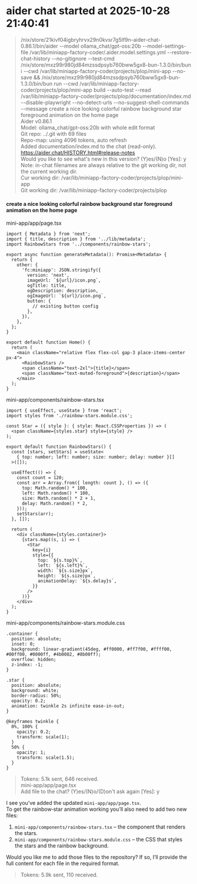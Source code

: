 
# aider chat started at 2025-10-28 21:40:41

> /nix/store/21kivf04igbryhrvx29n0kvsr7g5lf9n-aider-chat-0.86.1/bin/aider --model ollama_chat/gpt-oss:20b --model-settings-file /var/lib/miniapp-factory-coder/.aider.model.settings.yml --restore-chat-history --no-gitignore --test-cmd /nix/store/mxz99r980jd84mzssdpsyb760bww5gx8-bun-1.3.0/bin/bun i --cwd /var/lib/miniapp-factory-coder/projects/plop/mini-app --no-save && /nix/store/mxz99r980jd84mzssdpsyb760bww5gx8-bun-1.3.0/bin/bun run --cwd /var/lib/miniapp-factory-coder/projects/plop/mini-app build --auto-test --read /var/lib/miniapp-factory-coder/projects/plop/documentation/index.md --disable-playwright --no-detect-urls --no-suggest-shell-commands --message create a nice looking colorful rainbow background star foreground animation on the home page  
> Aider v0.86.1  
> Model: ollama_chat/gpt-oss:20b with whole edit format  
> Git repo: ../.git with 69 files  
> Repo-map: using 4096 tokens, auto refresh  
> Added documentation/index.md to the chat (read-only).  
> https://aider.chat/HISTORY.html#release-notes  
> Would you like to see what's new in this version? (Y)es/(N)o [Yes]: y  
> Note: in-chat filenames are always relative to the git working dir, not the current working dir.  
> Cur working dir: /var/lib/miniapp-factory-coder/projects/plop/mini-app  
> Git working dir: /var/lib/miniapp-factory-coder/projects/plop  

#### create a nice looking colorful rainbow background star foreground animation on the home page  

mini-app/app/page.tsx
```
import { Metadata } from 'next';
import { title, description } from '../lib/metadata';
import RainbowStars from '../components/rainbow-stars';

export async function generateMetadata(): Promise<Metadata> {
  return {
    other: {
      'fc:miniapp': JSON.stringify({
        version: 'next',
        imageUrl: `${url}/icon.png`,
        ogTitle: title,
        ogDescription: description,
        ogImageUrl: `${url}/icon.png`,
        button: {
          // existing button config
        },
      }),
    },
  };
}

export default function Home() {
  return (
    <main className="relative flex flex-col gap-3 place-items-center px-4">
      <RainbowStars />
      <span className="text-2xl">{title}</span>
      <span className="text-muted-foreground">{description}</span>
    </main>
  );
}
```

mini-app/components/rainbow-stars.tsx
```
import { useEffect, useState } from 'react';
import styles from './rainbow-stars.module.css';

const Star = ({ style }: { style: React.CSSProperties }) => (
  <span className={styles.star} style={style} />
);

export default function RainbowStars() {
  const [stars, setStars] = useState<
    { top: number; left: number; size: number; delay: number }[]
  >([]);

  useEffect(() => {
    const count = 120;
    const arr = Array.from({ length: count }, () => ({
      top: Math.random() * 100,
      left: Math.random() * 100,
      size: Math.random() * 2 + 1,
      delay: Math.random() * 2,
    }));
    setStars(arr);
  }, []);

  return (
    <div className={styles.container}>
      {stars.map((s, i) => (
        <Star
          key={i}
          style={{
            top: `${s.top}%`,
            left: `${s.left}%`,
            width: `${s.size}px`,
            height: `${s.size}px`,
            animationDelay: `${s.delay}s`,
          }}
        />
      ))}
    </div>
  );
}
```

mini-app/components/rainbow-stars.module.css
```
.container {
  position: absolute;
  inset: 0;
  background: linear-gradient(45deg, #ff0000, #ff7f00, #ffff00, #00ff00, #0000ff, #4b0082, #8b00ff);
  overflow: hidden;
  z-index: -1;
}

.star {
  position: absolute;
  background: white;
  border-radius: 50%;
  opacity: 0.2;
  animation: twinkle 2s infinite ease-in-out;
}

@keyframes twinkle {
  0%, 100% {
    opacity: 0.2;
    transform: scale(1);
  }
  50% {
    opacity: 1;
    transform: scale(1.5);
  }
}
```

> Tokens: 5.1k sent, 646 received.  
> mini-app/app/page.tsx  
> Add file to the chat? (Y)es/(N)o/(D)on't ask again [Yes]: y  

I see you’ve added the updated `mini-app/app/page.tsx`.  
To get the rainbow‑star animation working you’ll also need to add two new files:

1. `mini-app/components/rainbow-stars.tsx` – the component that renders the stars.  
2. `mini-app/components/rainbow-stars.module.css` – the CSS that styles the stars and the rainbow background.

Would you like me to add those files to the repository? If so, I’ll provide the full content for each file in the required format.

> Tokens: 5.9k sent, 110 received.  
